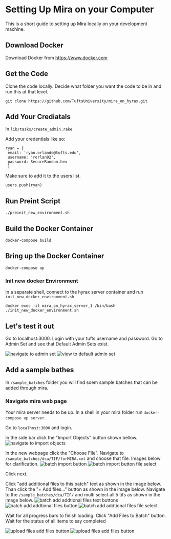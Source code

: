 # Setting Up Mira on your Computer
This is a short guide to setting up Mira locally on your development machine.


## Download Docker
Download Docker from https://www.docker.com

## Get the Code
Clone the code locally. Decide what folder you want the code to be in and run this at that level.
```
git clone https://github.com/TuftsUniversity/mira_on_hyrax.git
```

## Add Your Crediatals
In `lib/tasks/create_admin.rake`

Add your credentials like so:
```
ryan = {
 email: 'ryan.orlando@tufts.edu',
 username: 'rorlan02',
 password: SecureRandom.hex
 }
```
Make sure to add it to the users list.
```
users.push(ryan)
```

## Run Preint Script
`./preinit_new_environment.sh`


## Build the Docker Container 
```
docker-compose build
```

## Bring up the Docker Container
```
docker-compose up
```

### Init new docker Environment
In a separate shell, connect to the hyrax server container and run `init_new_docker_environment.sh`
```
docker exec -it mira_on_hyrax_server_1 /bin/bash
./init_new_docker_environment.sh
```


## Let's test it out
Go to localhost:3000. Login with your tufts username and password. Go to Admin Set and see that Default Admin Sets exist.


![navigate to admin set](Images/screen_shot_navigate_admin_set.png)
![view to default admin set](Images/screen_shot_view_default_admin_set.png)

## Add a sample bathes

In `/sample_batches` folder you will find soem sample batches that can be added through mira.

### Navigate mira web page

Your mira server needs to be up. In a shell in your mira folder run `docker-compose up server`.

Go to `localhost:3000` and login.

In the side bar click the "Import Objects" button shown bellow.
![navigate to import objects](Images/screen_shot_navigate_import_objects.png)

In the new webpage click the "Choose File". Navigate to `/sample_batches/dca/TIF/forMIRA.xml` and choose that file. Images below for clarification.
![batch import button](Images/screen_shot_batch_import_button.png)
![batch import button file select](Images/screen_shot_batch_import_file_select.png)

Click next.

Click "add additional files to this batch" text as shown in the image below. Than click the "+ Add files..." button as shown in the image below. Navigate to the `/sample_batches/dca/TIF/` and multi select all 5 tifs as shown in the image below. 
![batch add addtional files text buttons](Images/screen_shot_batch_add_addtional_files_text_button.png)
![batch add addtional files button](Images/screen_shot_batch_add_addtional_files_button.png)
![batch add addtional files file select](Images/screen_shot_batch_add_addtional_files_file_select.png)

Wait for all progress bars to finish loading. Click "Add Files to Batch" button. Wait for the status of all items to say completed

![upload files add files button](Images/screen_shot_upload_files_add_files_button.png)
![upload files add files button](Images/screen_shot_batch_status_completed.png)